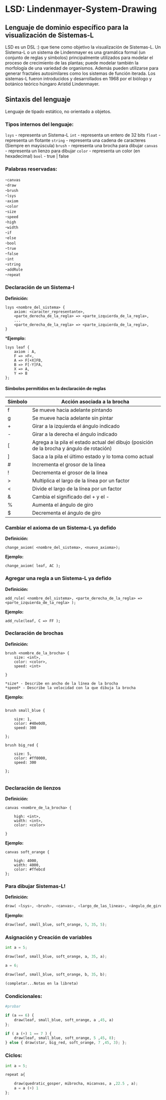# LSD: Lindenmayer-System-Drawing
## Lenguaje de dominio específico para la visualización de Sistemas-L

LSD es un DSL :) que tiene como objetivo la visualización de Sistemas-L. Un Sistema-L o un sistema de Lindenmayer es una gramática formal (un conjunto de reglas y símbolos) principalmente utilizados para modelar el proceso de crecimiento de las plantas; puede modelar también la morfología de una variedad de organismos. Además pueden utilizarse para generar fractales autosimilares como los sistemas de función iterada. Los sistemas-L fueron introducidos y desarrollados en 1968 por el biólogo y botánico teórico húngaro Aristid Lindenmayer.

## Sintaxis del lenguaje
Lenguaje de tipado estático, no orientado a objetos.

### Tipos internos del lenguaje:

`lsys` - representa un Sistema-L
`int` - representa un entero de 32 bits
`float` - representa un flotante
`string` - representa una cadena de caracteres (Siempre en mayúscula)
`brush` - representa una brocha para dibujar
`canvas` - representa un lienzo para dibujar
`color` - representa un color (en hexadecimal)
`bool` - true | false


### Palabras reservadas:
-`canvas`     
-`draw`     
-`brush`      
-`lsys`    
-`axiom`   
-`color`     
-`size`     
-`speed`      
-`high`       
-`width`      
-`if`         
-`else`      
-`bool`       
-`true`      
-`false`      
-`int`        
-`string`     
-`addRule`   
-`repeat` 

### Declaración de un Sistema-l

**Definición:**

```
lsys <nombre_del_sistema> {
    axiom: <caracter_representante>,
    <parte_derecha_de_la_regla> => <parte_izquierda_de_la_regla>,
    ...
    <parte_derecha_de_la_regla> => <parte_izquierda_de_la_regla>,
}

```
***Ejemplo:**

```
lsys leaf {
    axiom : A,
    F => >F<,
    A => F[+X]FB,
    B => F[-Y]FA,
    X => A,
    Y => B
};

```
#### Símbolos permitidos en la declaración de reglas

| Símbolo       | Acción asociada a la brocha |
| ------------- | ------------------------------------ |
| f             |  Se mueve hacia adelante pintando    |
| g             |  Se mueve hacia adelante sin pintar  |
| +             |  Girar a la izquierda el ángulo indicado  |
| -             |  Girar a la derecha el ángulo indicado  |
| [             |  Agrega a la pila el estado actual del dibujo (posición de la brocha y ángulo de rotación) |
| ]            |  Saca a la pila el último estado y lo toma como actual |
| #            |  Incrementa el grosor de la línea |
| !            |  Decrementa el grosor de la linea |
| >            |  Multiplica el largo de la línea por un factor |
| <            |  Divide el largo de la línea por un factor |
| &            |  Cambia el significado del + y el -|
| %            |  Aumenta el ángulo de giro |
| $            |  Decrementa el ángulo de giro |

### Cambiar el axioma de un Sistema-L ya defido

**Definición:**

```
change_axiom( <nombre_del_sistema>, <nuevo_axioma>);

```
**Ejemplo:**

```
change_axiom( leaf, AC );

```
### Agregar una regla a un Sistema-L ya defido

**Definición:**

```
add_rule( <nombre_del_sistema>, <parte_derecha_de_la_regla> => <parte_izquierda_de_la_regla> );

```
**Ejemplo:**

```
add_rule(leaf, C => FF );

```

### Declaración de brochas

**Definición:**

```
brush <nombre_de_la_brocha> {
    size: <int>,
    color: <color>,
    speed: <int>

}

*size* - Describe en ancho de la línea de la brocha
*speed* - Describe la velocidad con la que dibuja la brocha
```
**Ejemplo:**

```

brush small_blue {

    size: 1,
    color: #40e0d0,
    speed: 300

};

brush big_red {

    size: 5,
    color: #ff0000,
    speed: 300

};


```

### Declaración de lienzos

**Definición:**

```
canvas <nombre_de_la_brocha> {

    high: <int>,
    width: <int>,
    color: <color>

}
```
**Ejemplo:**

```
canvas soft_orange {

    high: 4000,
    width: 4000,
    color: #ffebcd
};

```

### Para dibujar Sistemas-L!

**Definición:**

```python
draw( <lsys>, <brush>, <canvas>, <largo_de_las_lineas>, <ángulo_de_giro>, <complejidad_del_sistema>)
```


**Ejemplo:**

```python
draw(leaf, small_blue, soft_orange, 5, 35, 5);

```

### Asignación y Creación de variables
 
 ```python
int a = 5;

draw(leaf, small_blue, soft_orange, a, 35, a);

a = 6;

draw(leaf, small_blue, soft_orange, b, 35, b);

(completar...Notas en la libreta)

 ```

### Condicionales:
``` python
#probar

if (a == 6) {
    draw(leaf, small_blue, soft_orange, a ,45, a)
};

if ( a (+) 1 == 7 ) {
    draw(leaf, small_blue, soft_orange, 5 ,45, 8);
} else { draw(star, big_red, soft_orange, 7 ,45, 3); };

```

### Ciclos:
``` python
int a = 5;

repeat a{

    draw(quedratic_gosper, mibrocha, micanvas, a ,22.5 , a);
    a = a (+) 1
};

```

